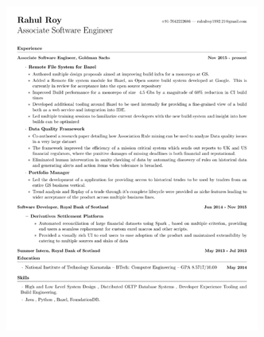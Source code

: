 [![Résumé](https://raw.githubusercontent.com/rahul-nitkkr/resume/master/aggregate/Rahul_Resume.png)](https://raw.githubusercontent.com/rahul-nitkkr/resume/master/aggregate/Rahul_S_Resume.pdf)
